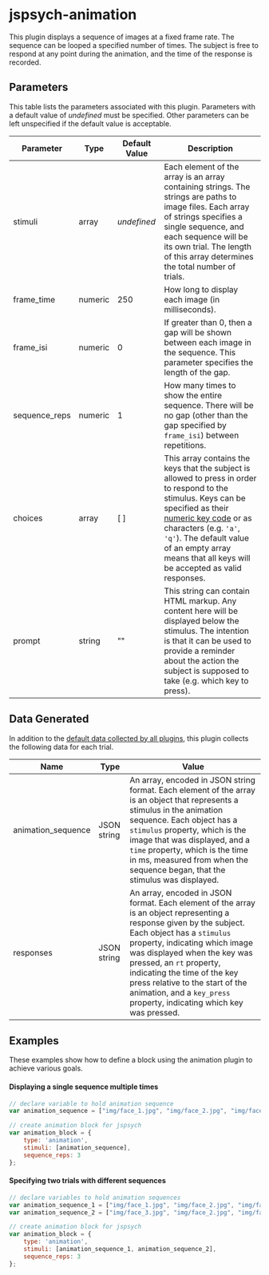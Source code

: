 # jspsych-animation

This plugin displays a sequence of images at a fixed frame rate. The sequence can be looped a specified number of times. The subject is free to respond at any point during the animation, and the time of the response is recorded.

## Parameters

This table lists the parameters associated with this plugin. Parameters with a default value of *undefined* must be specified. Other parameters can be left unspecified if the default value is acceptable.

Parameter | Type | Default Value | Description
----------|------|---------------|------------
stimuli | array | *undefined* | Each element of the array is an array containing strings. The strings are paths to image files. Each array of strings specifies a single sequence, and each sequence will be its own trial. The length of this array determines the total number of trials.
frame_time | numeric | 250 | How long to display each image (in milliseconds).
frame_isi | numeric | 0 | If greater than 0, then a gap will be shown between each image in the sequence. This parameter specifies the length of the gap.
sequence_reps | numeric | 1 | How many times to show the entire sequence. There will be no gap (other than the gap specified by `frame_isi`) between repetitions.
choices | array | [ ] | This array contains the keys that the subject is allowed to press in order to respond to the stimulus. Keys can be specified as their [numeric key code](http://www.cambiaresearch.com/articles/15/javascript-char-codes-key-codes) or as characters (e.g. `'a'`, `'q'`). The default value of an empty array means that all keys will be accepted as valid responses.
prompt | string | "" | This string can contain HTML markup. Any content here will be displayed below the stimulus. The intention is that it can be used to provide a reminder about the action the subject is supposed to take (e.g. which key to press).


## Data Generated

In addition to the [default data collected by all plugins](overview#datacollectedbyplugins), this plugin collects the following data for each trial.

Name | Type | Value
-----|------|------
animation_sequence | JSON string | An array, encoded in JSON string format. Each element of the array is an object that represents a stimulus in the animation sequence. Each object has a `stimulus` property, which is the image that was displayed, and a `time` property, which is the time in ms, measured from when the sequence began, that the stimulus was displayed.
responses | JSON string | An array, encoded in JSON format. Each element of the array is an object representing a response given by the subject. Each object has a `stimulus` property, indicating which image was displayed when the key was pressed, an `rt` property, indicating the time of the key press relative to the start of the animation, and a `key_press` property, indicating which key was pressed.

## Examples

These examples show how to define a block using the animation plugin to achieve various goals.

#### Displaying a single sequence multiple times

```javascript
// declare variable to hold animation sequence
var animation_sequence = ["img/face_1.jpg", "img/face_2.jpg", "img/face_3.jpg", "img/face_4.jpg", "img/face_3.jpg", "img/face_2.jpg"];

// create animation block for jspsych
var animation_block = {
    type: 'animation',
    stimuli: [animation_sequence],
    sequence_reps: 3
};
```

#### Specifying two trials with different sequences

```javascript
// declare variables to hold animation sequences
var animation_sequence_1 = ["img/face_1.jpg", "img/face_2.jpg", "img/face_3.jpg", "img/face_4.jpg", "img/face_3.jpg", "img/face_2.jpg"];
var animation_sequence_2 = ["img/face_3.jpg", "img/face_2.jpg", "img/face_4.jpg", "img/face_1.jpg"];

// create animation block for jspsych
var animation_block = {
    type: 'animation',
    stimuli: [animation_sequence_1, animation_sequence_2],
    sequence_reps: 3
};
```
